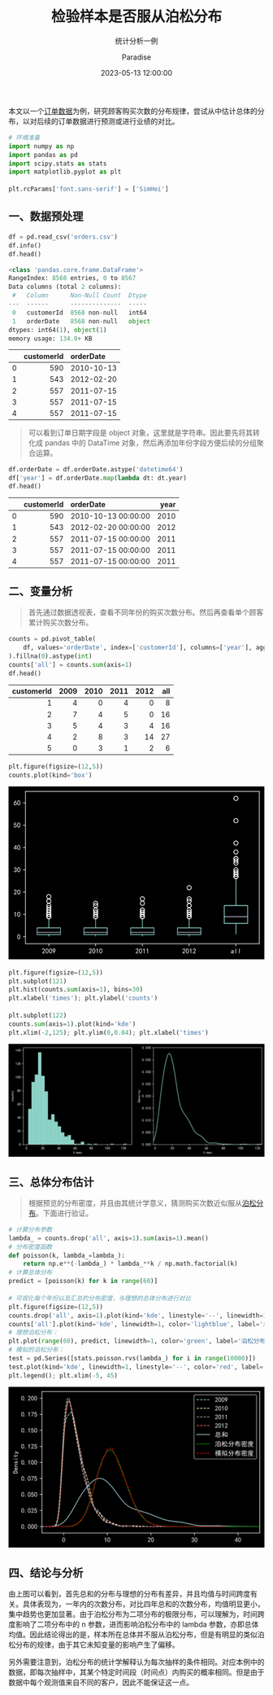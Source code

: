 ﻿---
layout:         post
title:          "检验样本是否服从泊松分布"
subtitle:       "统计分析一例"
date:           "2023-05-13 12:00:00"
author:         "Paradise"
header-style:   text
tags:
    - 统计分析
    - 数据分析
---

本文以一个<a href="{{ site.baseurl }}/post-assets/20230513/orders.csv" target="_blank">订单数据</a>为例，研究顾客购买次数的分布规律，尝试从中估计总体的分布，以对后续的订单数据进行预测或进行业绩的对比。

```python
# 环境准备
import numpy as np
import pandas as pd
import scipy.stats as stats
import matplotlib.pyplot as plt

plt.rcParams['font.sans-serif'] = ['SimHei']
```

## 一、数据预处理

```python
df = pd.read_csv('orders.csv')
df.info()
df.head()
```

```python
<class 'pandas.core.frame.DataFrame'>
RangeIndex: 8568 entries, 0 to 8567
Data columns (total 2 columns):
 #   Column      Non-Null Count  Dtype 
---  ------      --------------  ----- 
 0   customerId  8568 non-null   int64 
 1   orderDate   8568 non-null   object
dtypes: int64(1), object(1)
memory usage: 134.0+ KB
```

|    |   customerId | orderDate   |
|---:|-------------:|:------------|
|  0 |          590 | 2010-10-13  |
|  1 |          543 | 2012-02-20  |
|  2 |          557 | 2011-07-15  |
|  3 |          557 | 2011-07-15  |
|  4 |          557 | 2011-07-15  |

> 可以看到订单日期字段是 object 对象，这里就是字符串。因此要先将其转化成 pandas 中的 DataTime 对象，然后再添加年份字段方便后续的分组聚合运算。

```python
df.orderDate = df.orderDate.astype('datetime64')
df['year'] = df.orderDate.map(lambda dt: dt.year)
df.head()
```

|    |   customerId | orderDate           |   year |
|---:|-------------:|:--------------------|-------:|
|  0 |          590 | 2010-10-13 00:00:00 |   2010 |
|  1 |          543 | 2012-02-20 00:00:00 |   2012 |
|  2 |          557 | 2011-07-15 00:00:00 |   2011 |
|  3 |          557 | 2011-07-15 00:00:00 |   2011 |
|  4 |          557 | 2011-07-15 00:00:00 |   2011 |

## 二、变量分析

> 首先通过数据透视表，查看不同年份的购买次数分布。然后再查看单个顾客累计购买次数分布。

```python
counts = pd.pivot_table(
    df, values='orderDate', index=['customerId'], columns=['year'], aggfunc='count'
).fillna(0).astype(int)
counts['all'] = counts.sum(axis=1)
df.head()
```

|   customerId |   2009 |   2010 |   2011 |   2012 |   all |
|-------------:|-------:|-------:|-------:|-------:|------:|
|            1 |      4 |      0 |      4 |      0 |     8 |
|            2 |      7 |      4 |      5 |      0 |    16 |
|            3 |      5 |      4 |      3 |      4 |    16 |
|            4 |      2 |      8 |      3 |     14 |    27 |
|            5 |      0 |      3 |      1 |      2 |     6 |

```python
plt.figure(figsize=(12,5))
counts.plot(kind='box')
```

![](/post-assets/20230513/1.svg)

```python
plt.figure(figsize=(12,5))
plt.subplot(121)
plt.hist(counts.sum(axis=1), bins=30)
plt.xlabel('times'); plt.ylabel('counts')

plt.subplot(122)
counts.sum(axis=1).plot(kind='kde')
plt.xlim(-2,125); plt.ylim(0,0.04); plt.xlabel('times')
```

![](/post-assets/20230513/2.svg)

## 三、总体分布估计

> 根据预览的分布密度，并且由其统计学意义，猜测购买次数近似服从[泊松分布](https://paradiseeee.gitee.io/blog/2021/06/02/%E6%A6%82%E7%8E%87%E8%AE%BA%E4%B8%8E%E6%95%B0%E7%90%86%E7%BB%9F%E8%AE%A1-%E4%B8%8A/#2%E6%B3%8A%E6%9D%BE%E5%88%86%E5%B8%83)。下面进行验证。

```python
# 计算分布参数
lambda_ = counts.drop('all', axis=1).sum(axis=1).mean()
# 分布密度函数
def poisson(k, lambda_=lambda_):
    return np.e**(-lambda_) * lambda_**k / np.math.factorial(k)
# 计算总体分布
predict = [poisson(k) for k in range(60)]

# 可视化每个年份以及汇总的分布密度，与理想的总体分布进行对比
plt.figure(figsize=(12,5))
counts.drop('all', axis=1).plot(kind='kde', linestyle='--', linewidth=1)
counts['all'].plot(kind='kde', linewidth=1, color='lightblue', label='总和')
# 理想泊松分布：
plt.plot(range(60), predict, linewidth=1, color='green', label='泊松分布密度')
# 模拟的泊松分布：
test = pd.Series([stats.poisson.rvs(lambda_) for i in range(10000)])
test.plot(kind='kde', linewidth=1, linestyle='--', color='red', label='模拟的分布密度')
plt.legend(); plt.xlim(-5, 45)
```

![](/post-assets/20230513/3.svg)

## 四、结论与分析

由上图可以看到，首先总和的分布与理想的分布有差异，并且均值与时间跨度有关。具体表现为，一年内的次数分布，对比四年总和的次数分布，均值明显更小，集中趋势也更加显著。由于泊松分布为二项分布的极限分布，可以理解为，时间跨度影响了二项分布中的 n 参数，进而影响泊松分布中的 lambda 参数，亦即总体均值。因此结论得出的是，样本所在总体并不服从泊松分布，但是有明显的类似泊松分布的规律，由于其它未知变量的影响产生了偏移。

另外需要注意到，泊松分布的统计学解释认为每次抽样的条件相同。对应本例中的数据，即每次抽样中，其某个特定时间段（时间点）内购买的概率相同。但是由于数据中每个观测值来自不同的客户，因此不能保证这一点。
